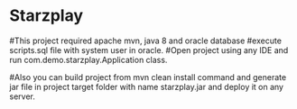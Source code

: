 # Starzplay

#This project required apache mvn, java 8 and oracle database
#execute scripts.sql file with system user in oracle.
#Open project using any IDE and run com.demo.starzplay.Application class.

#Also you can build project from mvn clean install command and generate jar file in project target folder with name starzplay.jar and deploy it on any server.
